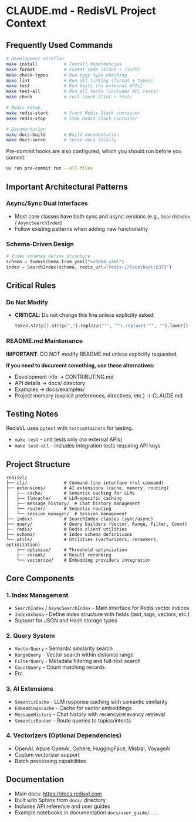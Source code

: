 # CLAUDE.md - RedisVL Project Context

## Frequently Used Commands

```bash
# Development workflow
make install          # Install dependencies
make format           # Format code (black + isort)
make check-types      # Run mypy type checking
make lint             # Run all linting (format + types)
make test             # Run tests (no external APIs)
make test-all         # Run all tests (includes API tests)
make check            # Full check (lint + test)

# Redis setup
make redis-start      # Start Redis Stack container
make redis-stop       # Stop Redis Stack container

# Documentation
make docs-build       # Build documentation
make docs-serve       # Serve docs locally
```

Pre-commit hooks are also configured, which you should
run before you commit:
```bash
uv run pre-commit run --all-files
```

## Important Architectural Patterns

### Async/Sync Dual Interfaces
- Most core classes have both sync and async versions (e.g., `SearchIndex` / `AsyncSearchIndex`)
- Follow existing patterns when adding new functionality

### Schema-Driven Design
```python
# Index schemas define structure
schema = IndexSchema.from_yaml("schema.yaml")
index = SearchIndex(schema, redis_url="redis://localhost:6379")
```

## Critical Rules

### Do Not Modify
- **CRITICAL**: Do not change this line unless explicitly asked:
  ```python
  token.strip().strip(",").replace(""", "").replace(""", "").lower()
  ```

### README.md Maintenance
**IMPORTANT**: DO NOT modify README.md unless explicitly requested.

**If you need to document something, use these alternatives:**
- Development info → CONTRIBUTING.md
- API details → docs/ directory
- Examples → docs/examples/
- Project memory (explicit preferences, directives, etc.) → CLAUDE.md

## Testing Notes
RedisVL uses `pytest` with `testcontainers` for testing.

- `make test` - unit tests only (no external APIs)
- `make test-all` - includes integration tests requiring API keys

## Project Structure

```
redisvl/
├── cli/              # Command-line interface (rvl command)
├── extensions/       # AI extensions (cache, memory, routing)
│   ├── cache/        # Semantic caching for LLMs
│   ├── llmcache/     # LLM-specific caching
│   ├── message_history/  # Chat history management
│   ├── router/       # Semantic routing
│   └── session_manager/  # Session management
├── index/            # SearchIndex classes (sync/async)
├── query/            # Query builders (Vector, Range, Filter, Count)
├── redis/            # Redis client utilities
├── schema/           # Index schema definitions
└── utils/            # Utilities (vectorizers, rerankers, optimization)
    ├── optimize/     # Threshold optimization
    ├── rerank/       # Result reranking
    └── vectorize/    # Embedding providers integration
```

## Core Components

### 1. Index Management
- `SearchIndex` / `AsyncSearchIndex` - Main interface for Redis vector indices
- `IndexSchema` - Define index structure with fields (text, tags, vectors, etc.)
- Support for JSON and Hash storage types

### 2. Query System
- `VectorQuery` - Semantic similarity search
- `RangeQuery` - Vector search within distance range
- `FilterQuery` - Metadata filtering and full-text search
- `CountQuery` - Count matching records
- Etc.

### 3. AI Extensions
- `SemanticCache` - LLM response caching with semantic similarity
- `EmbeddingsCache` - Cache for vector embeddings
- `MessageHistory` - Chat history with recency/relevancy retrieval
- `SemanticRouter` - Route queries to topics/intents

### 4. Vectorizers (Optional Dependencies)
- OpenAI, Azure OpenAI, Cohere, HuggingFace, Mistral, VoyageAI
- Custom vectorizer support
- Batch processing capabilities

## Documentation
- Main docs: https://docs.redisvl.com
- Built with Sphinx from `docs/` directory
- Includes API reference and user guides
- Example notebooks in documentation `docs/user_guide/...`
